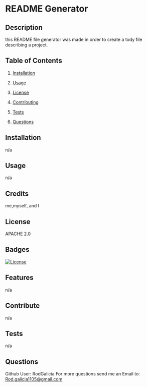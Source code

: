# README Generator
 ## Description 
this README file generator was made in order to create a tody file describing a project.
 ## Table of Contents 

 1. [Installation](#Installation) 

 2. [Usage](#Usage) 

 3. [License](#License) 

 4. [Contributing](#Contribute) 

 5. [Tests](#Tests) 

 6. [Questions](#Questions) 

 ## Installation 
n/a
 ## Usage 
n/a
 ## Credits 
me,myself, and I
 ## License 
APACHE 2.0
 ## Badges 
[![License](https://img.shields.io/badge/License-Apache%202.0-blue.svg)](https://opensource.org/licenses/Apache-2.0)
 ## Features 
n/a
 ## Contribute 
n/a
 ## Tests 
n/a
 ## Questions 
 Github User: RodGalicia
 For more questions send me an Email to: Rod.galicia1105@gmail.com